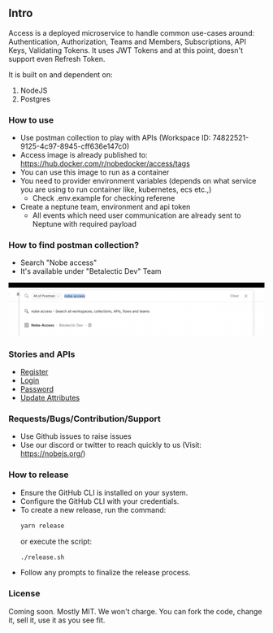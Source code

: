 ## Intro

Access is a deployed microservice to handle common use-cases around: Authentication, Authorization, Teams and Members, Subscriptions, API Keys, Validating Tokens. It uses JWT Tokens and at this point, doesn't support even Refresh Token.

It is built on and dependent on:

1. NodeJS
2. Postgres

### How to use

- Use postman collection to play with APIs (Workspace ID: 74822521-9125-4c97-8945-cff636e147c0)
- Access image is already published to: https://hub.docker.com/r/nobedocker/access/tags
- You can use this image to run as a container
- You need to provider environment variables (depends on what service you are using to run container like, kubernetes, ecs etc.,)
  - Check .env.example for checking referene
- Create a neptune team, environment and api token
  - All events which need user communication are already sent to Neptune with required payload

### How to find postman collection?

- Search "Nobe access"
- It's available under "Betalectic Dev" Team

![Postman Nobe Access](_docs/postman-nobe-access.png "Postman Nobe Access")

### Stories and APIs

- [Register](_docs/Register.md)
- [Login](_docs/Login.md)
- [Password](_docs/Password.md)
- [Update Attributes](_docs/Attributes.md)

### Requests/Bugs/Contribution/Support

- Use Github issues to raise issues
- Use our discord or twitter to reach quickly to us (Visit: https://nobejs.org/)

### How to release

- Ensure the GitHub CLI is installed on your system.
- Configure the GitHub CLI with your credentials.
- To create a new release, run the command:
  ```bash
  yarn release
  ```
  or execute the script:
  ```bash
  ./release.sh
  ```
- Follow any prompts to finalize the release process.

### License

Coming soon. Mostly MIT. We won't charge. You can fork the code, change it, sell it, use it as you see fit.
